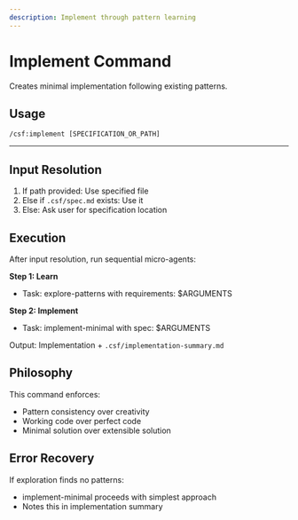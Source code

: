 ```yaml
---
description: Implement through pattern learning
---
```


# Implement Command

Creates minimal implementation following existing patterns.

## Usage
```
/csf:implement [SPECIFICATION_OR_PATH]
```

---

## Input Resolution

1. If path provided: Use specified file
2. Else if `.csf/spec.md` exists: Use it
3. Else: Ask user for specification location

## Execution

After input resolution, run sequential micro-agents:

**Step 1: Learn**
- Task: explore-patterns with requirements: $ARGUMENTS

**Step 2: Implement**  
- Task: implement-minimal with spec: $ARGUMENTS

Output: Implementation + `.csf/implementation-summary.md`

## Philosophy

This command enforces:
- Pattern consistency over creativity
- Working code over perfect code
- Minimal solution over extensible solution

## Error Recovery

If exploration finds no patterns:
- implement-minimal proceeds with simplest approach
- Notes this in implementation summary